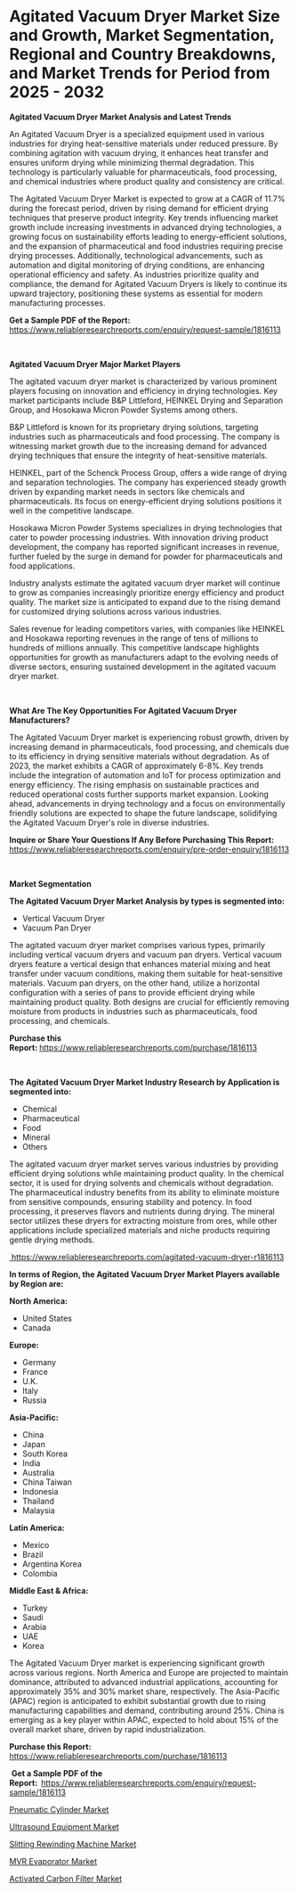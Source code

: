 <p><h1>Agitated Vacuum Dryer Market Size and Growth, Market Segmentation, Regional and Country Breakdowns, and Market Trends for Period from 2025 -  2032</h1></p><p><strong>Agitated Vacuum Dryer Market Analysis and Latest Trends</strong></p>
<p><p>An Agitated Vacuum Dryer is a specialized equipment used in various industries for drying heat-sensitive materials under reduced pressure. By combining agitation with vacuum drying, it enhances heat transfer and ensures uniform drying while minimizing thermal degradation. This technology is particularly valuable for pharmaceuticals, food processing, and chemical industries where product quality and consistency are critical.</p><p>The Agitated Vacuum Dryer Market is expected to grow at a CAGR of 11.7% during the forecast period, driven by rising demand for efficient drying techniques that preserve product integrity. Key trends influencing market growth include increasing investments in advanced drying technologies, a growing focus on sustainability efforts leading to energy-efficient solutions, and the expansion of pharmaceutical and food industries requiring precise drying processes. Additionally, technological advancements, such as automation and digital monitoring of drying conditions, are enhancing operational efficiency and safety. As industries prioritize quality and compliance, the demand for Agitated Vacuum Dryers is likely to continue its upward trajectory, positioning these systems as essential for modern manufacturing processes.</p></p>
<p><strong>Get a Sample PDF of the Report:&nbsp;</strong> <a href="https://www.reliableresearchreports.com/enquiry/request-sample/1816113?utm_campaign=28&utm_medium=2&utm_source=Github&utm_content=ia&utm_term=19022025&utm_id=agitated-vacuum-dryer">https://www.reliableresearchreports.com/enquiry/request-sample/1816113</a></p>
<p>&nbsp;</p>
<p><strong>Agitated Vacuum Dryer Major Market Players</strong></p>
<p><p>The agitated vacuum dryer market is characterized by various prominent players focusing on innovation and efficiency in drying technologies. Key market participants include B&P Littleford, HEINKEL Drying and Separation Group, and Hosokawa Micron Powder Systems among others.</p><p>B&P Littleford is known for its proprietary drying solutions, targeting industries such as pharmaceuticals and food processing. The company is witnessing market growth due to the increasing demand for advanced drying techniques that ensure the integrity of heat-sensitive materials. </p><p>HEINKEL, part of the Schenck Process Group, offers a wide range of drying and separation technologies. The company has experienced steady growth driven by expanding market needs in sectors like chemicals and pharmaceuticals. Its focus on energy-efficient drying solutions positions it well in the competitive landscape.</p><p>Hosokawa Micron Powder Systems specializes in drying technologies that cater to powder processing industries. With innovation driving product development, the company has reported significant increases in revenue, further fueled by the surge in demand for powder for pharmaceuticals and food applications.</p><p>Industry analysts estimate the agitated vacuum dryer market will continue to grow as companies increasingly prioritize energy efficiency and product quality. The market size is anticipated to expand due to the rising demand for customized drying solutions across various industries.</p><p>Sales revenue for leading competitors varies, with companies like HEINKEL and Hosokawa reporting revenues in the range of tens of millions to hundreds of millions annually. This competitive landscape highlights opportunities for growth as manufacturers adapt to the evolving needs of diverse sectors, ensuring sustained development in the agitated vacuum dryer market.</p></p>
<p>&nbsp;</p>
<p><strong>What Are The Key Opportunities For Agitated Vacuum Dryer Manufacturers?</strong></p>
<p><p>The Agitated Vacuum Dryer market is experiencing robust growth, driven by increasing demand in pharmaceuticals, food processing, and chemicals due to its efficiency in drying sensitive materials without degradation. As of 2023, the market exhibits a CAGR of approximately 6-8%. Key trends include the integration of automation and IoT for process optimization and energy efficiency. The rising emphasis on sustainable practices and reduced operational costs further supports market expansion. Looking ahead, advancements in drying technology and a focus on environmentally friendly solutions are expected to shape the future landscape, solidifying the Agitated Vacuum Dryer's role in diverse industries.</p></p>
<p><strong>Inquire or Share Your Questions If Any Before Purchasing This Report:</strong> <a href="https://www.reliableresearchreports.com/enquiry/pre-order-enquiry/1816113?utm_campaign=28&utm_medium=2&utm_source=Github&utm_content=ia&utm_term=19022025&utm_id=agitated-vacuum-dryer">https://www.reliableresearchreports.com/enquiry/pre-order-enquiry/1816113</a></p>
<p>&nbsp;</p>
<p><strong>Market Segmentation</strong></p>
<p><strong>The Agitated Vacuum Dryer Market Analysis by types is segmented into:</strong></p>
<p><ul><li>Vertical Vacuum Dryer</li><li>Vacuum Pan Dryer</li></ul></p>
<p><p>The agitated vacuum dryer market comprises various types, primarily including vertical vacuum dryers and vacuum pan dryers. Vertical vacuum dryers feature a vertical design that enhances material mixing and heat transfer under vacuum conditions, making them suitable for heat-sensitive materials. Vacuum pan dryers, on the other hand, utilize a horizontal configuration with a series of pans to provide efficient drying while maintaining product quality. Both designs are crucial for efficiently removing moisture from products in industries such as pharmaceuticals, food processing, and chemicals.</p></p>
<p><strong>Purchase this Report:&nbsp;</strong><a href="https://www.reliableresearchreports.com/purchase/1816113?utm_campaign=28&utm_medium=2&utm_source=Github&utm_content=ia&utm_term=19022025&utm_id=agitated-vacuum-dryer">https://www.reliableresearchreports.com/purchase/1816113</a></p>
<p>&nbsp;</p>
<p><strong>The Agitated Vacuum Dryer Market Industry Research by Application is segmented into:</strong></p>
<p><ul><li>Chemical</li><li>Pharmaceutical</li><li>Food</li><li>Mineral</li><li>Others</li></ul></p>
<p><p>The agitated vacuum dryer market serves various industries by providing efficient drying solutions while maintaining product quality. In the chemical sector, it is used for drying solvents and chemicals without degradation. The pharmaceutical industry benefits from its ability to eliminate moisture from sensitive compounds, ensuring stability and potency. In food processing, it preserves flavors and nutrients during drying. The mineral sector utilizes these dryers for extracting moisture from ores, while other applications include specialized materials and niche products requiring gentle drying methods.</p></p>
<p><a href="https://www.reliableresearchreports.com/agitated-vacuum-dryer-r1816113?utm_campaign=28&utm_medium=2&utm_source=Github&utm_content=ia&utm_term=19022025&utm_id=agitated-vacuum-dryer">&nbsp;https://www.reliableresearchreports.com/agitated-vacuum-dryer-r1816113</a></p>
<p><strong>In terms of Region, the Agitated Vacuum Dryer Market Players available by Region are:</strong></p>
<p>
    <p> <strong> North America: </strong>
        <ul>
            <li>United States</li>
            <li>Canada</li>
        </ul>
        </p> 
    <p> <strong> Europe: </strong>
        <ul>
            <li>Germany</li>
            <li>France</li>
            <li>U.K.</li>
            <li>Italy</li>
            <li>Russia</li>
        </ul>
        </p> 
    <p> <strong> Asia-Pacific: </strong>
        <ul>
            <li>China</li>
            <li>Japan</li>
            <li>South Korea</li>
            <li>India</li>
            <li>Australia</li>
            <li>China Taiwan</li>
            <li>Indonesia</li>
            <li>Thailand</li>
            <li>Malaysia</li>
        </ul>
        </p> 
    <p> <strong> Latin America: </strong>
        <ul>
            <li>Mexico</li>
            <li>Brazil</li>
            <li>Argentina Korea</li>
            <li>Colombia</li>
        </ul>
        </p> 
    <p> <strong> Middle East & Africa: </strong>
        <ul>
            <li>Turkey</li>
            <li>Saudi</li>
            <li>Arabia</li>
            <li>UAE</li>
            <li>Korea</li>
        </ul>
    </p>
    </p>
<p><p>The Agitated Vacuum Dryer market is experiencing significant growth across various regions. North America and Europe are projected to maintain dominance, attributed to advanced industrial applications, accounting for approximately 35% and 30% market share, respectively. The Asia-Pacific (APAC) region is anticipated to exhibit substantial growth due to rising manufacturing capabilities and demand, contributing around 25%. China is emerging as a key player within APAC, expected to hold about 15% of the overall market share, driven by rapid industrialization.</p></p>
<p><strong>Purchase this Report: </strong><a href="https://www.reliableresearchreports.com/purchase/1816113?utm_campaign=28&utm_medium=2&utm_source=Github&utm_content=ia&utm_term=19022025&utm_id=agitated-vacuum-dryer">https://www.reliableresearchreports.com/purchase/1816113</a></p>
<p>&nbsp;<strong>Get a Sample PDF of the Report:&nbsp;&nbsp;</strong><a href="https://www.reliableresearchreports.com/enquiry/request-sample/1816113?utm_campaign=28&utm_medium=2&utm_source=Github&utm_content=ia&utm_term=19022025&utm_id=agitated-vacuum-dryer">https://www.reliableresearchreports.com/enquiry/request-sample/1816113</a></p>
<p><strong></strong></p>
<p><p><a href="https://github.com/chikenmhamdi/Market-Research-Report-List-1/blob/main/pneumatic-cylinder-market.md?utm_campaign=28&utm_medium=2&utm_source=Github&utm_content=ia&utm_term=19022025&utm_id=agitated-vacuum-dryer">Pneumatic Cylinder Market</a></p><p><a href="https://github.com/krulicfidura/Market-Research-Report-List-1/blob/main/ultrasound-equipment-market.md?utm_campaign=28&utm_medium=2&utm_source=Github&utm_content=ia&utm_term=19022025&utm_id=agitated-vacuum-dryer">Ultrasound Equipment Market</a></p><p><a href="https://github.com/mriwacraane/Market-Research-Report-List-1/blob/main/slitting-rewinding-machine-market.md?utm_campaign=28&utm_medium=2&utm_source=Github&utm_content=ia&utm_term=19022025&utm_id=agitated-vacuum-dryer">Slitting Rewinding Machine Market</a></p><p><a href="https://github.com/hunanuzmez/Market-Research-Report-List-1/blob/main/mvr-evaporator-market.md?utm_campaign=28&utm_medium=2&utm_source=Github&utm_content=ia&utm_term=19022025&utm_id=agitated-vacuum-dryer">MVR Evaporator Market</a></p><p><a href="https://github.com/shewlisapsai/Market-Research-Report-List-1/blob/main/activated-carbon-filter-market.md?utm_campaign=28&utm_medium=2&utm_source=Github&utm_content=ia&utm_term=19022025&utm_id=agitated-vacuum-dryer">Activated Carbon Filter Market</a></p></p>